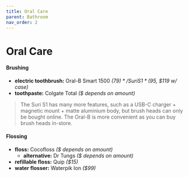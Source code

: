```yaml
---
title: Oral Care
parent: Bathroom
nav_order: 2
---
```

# Oral Care

#### Brushing

- **electric toothbrush:** Oral-B Smart 1500 *($79)* / Suri S1 *($95, $119 w/ case)*
- **toothpaste:** Colgate Total *($ depends on amount)*

> The Suri S1 has many more features, such as a USB-C charger + magnetic mount + matte aluminium body, but brush heads can only be bought online. The Oral-B is more convenient as you can buy brush heads in-store.

#### Flossing

- **floss:** Cocofloss *($ depends on amount)*
	- **alternative:** Dr Tungs *($ depends on amount)*
- **refillable floss:** Quip *($15)*
- **water flosser:** Waterpik Ion *($99)*
